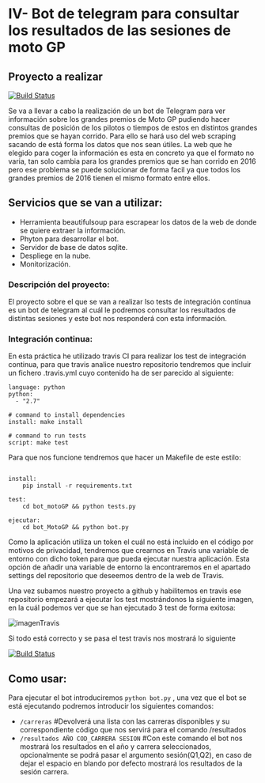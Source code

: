 # IV- Bot de telegram para consultar los resultados de las sesiones de moto GP

## Proyecto a realizar

[![Build Status](https://travis-ci.org/Miguelmoral/IV.svg?branch=master)](https://travis-ci.org/Miguelmoral/IV)

Se va a llevar a cabo la realización de un bot de Telegram para ver información sobre los grandes premios de Moto GP pudiendo hacer consultas de posición de los pilotos o tiempos de estos en distintos grandes premios que se hayan corrido. Para ello se hará uso del web scraping sacando de está forma los datos que nos sean útiles. La web que he elegido para coger la información es esta en concreto ya que el formato no varia, tan solo cambia para los grandes premios que se han corrido en 2016 pero ese problema se puede solucionar de forma facil ya que todos los grandes premios de 2016 tienen el mismo formato entre ellos.

## Servicios que se van a utilizar:
- Herramienta beautifulsoup para escrapear los datos de la web de donde se quiere extraer la información.
- Phyton para desarrollar el bot.
- Servidor de base de datos sqlite.
- Despliege en la nube.
- Monitorización.

### Descripción del proyecto:

El proyecto sobre el que se van a realizar lso tests de integración continua es un bot de telegram al cuál le podremos consultar los resultados de distintas sesiones y este bot nos responderá con esta información.


### Integración continua:

En esta práctica he utilizado travis CI para realizar los test de integración continua, para que travis analice nuestro repositorio tendremos que incluir un fichero .travis.yml cuyo contenido ha de ser parecido al siguiente:

```
language: python
python:
  - "2.7"

# command to install dependencies
install: make install

# command to run tests
script: make test

```

Para que nos funcione tendremos que hacer un Makefile de este estilo:

```

install:
	pip install -r requirements.txt

test:
	cd bot_motoGP && python tests.py

ejecutar:
	cd bot_MotoGP && python bot.py

```

Como la aplicación utiliza un token el cuál no está incluido en el código por motivos de privacidad, tendremos que crearnos en Travis una variable de entorno con dicho token para que pueda ejecutar nuestra aplicación. Esta opción de añadir una variable de entorno la encontraremos en el apartado settings del repositorio que deseemos dentro de la web de Travis.

Una vez subamos nuestro proyecto a github y habilitemos en travis ese repositorio empezará a ejecutar los test mostrándonos la siguiente imagen, en la cuál podemos ver que se han ejecutado 3 test de forma exitosa:

![imagenTravis](http://i64.tinypic.com/262r6mv.png)

Si todo está correcto y se pasa el test travis nos mostrará lo siguiente 

[![Build Status](https://travis-ci.org/Miguelmoral/IV.svg?branch=master)](https://travis-ci.org/Miguelmoral/IV)



## Como usar:

Para ejecutar el bot introduciremos `python bot.py` , una vez que el bot se está ejecutando podremos introducir los siguientes comandos:

- `/carreras`  #Devolverá una lista con las carreras disponibles y su correspondiente código que nos servirá para el comando /resultados
- `/resultados AÑO COD_CARRERA SESION` #Con este comando el bot nos mostrará los resultados en el año y carrera seleccionados, opcionalmente se podrá pasar el argumento sesión(Q1,Q2), en caso de dejar el espacio en blando por defecto mostrará los resultados de la sesión carrera.



